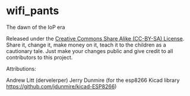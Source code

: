 # wifi_pants
The dawn of the IoP era

Released under the [Creative Commons Share Alike (CC-BY-SA) License](https://creativecommons.org/licenses/by-sa/4.0/).  Share it, change it, make money on it, teach it to the children as a cautionary tale.  Just make your changes public and give credit to all contributors to this project.

Attributions:

Andrew Litt (dervelerper)
Jerry Dunmire (for the esp8266 Kicad library https://github.com/jdunmire/kicad-ESP8266)

